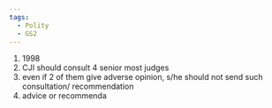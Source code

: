 ```yaml
---
tags:
  - Polity
  - GS2
---
```

1. 1998
2. CJI should consult 4 senior most judges
3. even if 2 of them give adverse opinion, s/he should not send such consultation/ recommendation
4. advice or recommenda
